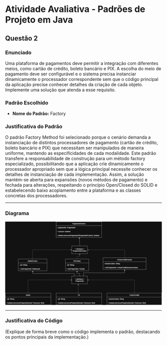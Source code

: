 # Atividade Avaliativa - Padrões de Projeto em Java

## Questão 2

### Enunciado
Uma plataforma de pagamentos deve permitir a integração com diferentes meios, como cartão de crédito, boleto bancário e PIX.
A escolha do meio de pagamento deve ser configurável e o sistema precisa instanciar dinamicamente o processador correspondente sem que o código principal da aplicação precise conhecer detalhes da criação de cada objeto.
Implemente uma solução que atenda a esse requisito.

### Padrão Escolhido
- **Nome do Padrão:** Factory 

### Justificativa do Padrão
O padrão Factory Method foi selecionado porque o cenário demanda a instanciação de distintos processadores de pagamento (cartão de crédito, boleto bancário e PIX) que necessitam ser manipulados de maneira uniforme, mantendo as especificidades de cada modalidade. Este padrão transfere a responsabilidade de construção para um método factory especializado, possibilitando que a aplicação crie dinamicamente o processador apropriado sem que a lógica principal necessite conhecer os detalhes de instanciação de cada implementação. Assim, a solução mantém-se aberta para expansões (novos métodos de pagamento) e fechada para alterações, respeitando o princípio Open/Closed do SOLID e estabelecendo baixo acoplamento entre a plataforma e as classes concretas dos processadores.

---

### Diagrama
![Diagrama Questao1](https://github.com/JoaoPauloClass/AtividadeAvaliativaPadroesDeProjeto/blob/main/Questao%202/img/Factory%20Questao%202.png)

---

### Justificativa do Código
(Explique de forma breve como o código implementa o padrão, destacando os pontos principais da implementação.)
